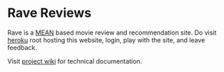 # Rave Reviews
Rave is a [MEAN](https://en.wikipedia.org/wiki/MEAN_(software_bundle)) based movie
review and recommendation site. Do visit [heroku](https://chaudhary-priyank-rave.herokuapp.com/project/index.html)
root hosting this website, login, play with the site, and leave feedback.

Visit [project wiki](https://github.com/pronoid/movie-recommendations/wiki)
for technical documentation.



